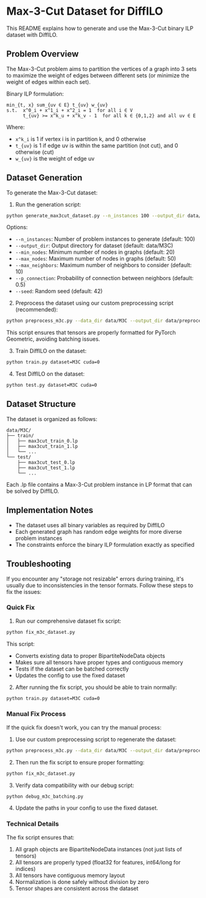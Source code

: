 # Max-3-Cut Dataset for DiffILO

This README explains how to generate and use the Max-3-Cut binary ILP dataset with DiffILO.

## Problem Overview

The Max-3-Cut problem aims to partition the vertices of a graph into 3 sets to maximize the weight of edges between different sets (or minimize the weight of edges within each set).

Binary ILP formulation:
```
min_{t, x} sum_{uv ∈ E} t_{uv} w_{uv}
s.t.  x^0_i + x^1_i + x^2_i = 1  for all i ∈ V
      t_{uv} >= x^k_u + x^k_v - 1  for all k ∈ {0,1,2} and all uv ∈ E
```

Where:
- `x^k_i` is 1 if vertex i is in partition k, and 0 otherwise
- `t_{uv}` is 1 if edge uv is within the same partition (not cut), and 0 otherwise (cut)
- `w_{uv}` is the weight of edge uv

## Dataset Generation

To generate the Max-3-Cut dataset:

1. Run the generation script:
```bash
python generate_max3cut_dataset.py --n_instances 100 --output_dir data/M3C --min_nodes 20 --max_nodes 50
```

Options:
- `--n_instances`: Number of problem instances to generate (default: 100)
- `--output_dir`: Output directory for dataset (default: data/M3C)
- `--min_nodes`: Minimum number of nodes in graphs (default: 20)
- `--max_nodes`: Maximum number of nodes in graphs (default: 50)
- `--max_neighbors`: Maximum number of neighbors to consider (default: 10)
- `--p_connection`: Probability of connection between neighbors (default: 0.5)
- `--seed`: Random seed (default: 42)

2. Preprocess the dataset using our custom preprocessing script (recommended):
```bash
python preprocess_m3c.py --data_dir data/M3C --output_dir data/preprocess/M3C
```

This script ensures that tensors are properly formatted for PyTorch Geometric, avoiding batching issues.

3. Train DiffILO on the dataset:
```bash
python train.py dataset=M3C cuda=0
```

4. Test DiffILO on the dataset:
```bash
python test.py dataset=M3C cuda=0
```

## Dataset Structure

The dataset is organized as follows:
```
data/M3C/
├── train/
│   ├── max3cut_train_0.lp
│   ├── max3cut_train_1.lp
│   └── ...
└── test/
    ├── max3cut_test_0.lp
    ├── max3cut_test_1.lp
    └── ...
```

Each .lp file contains a Max-3-Cut problem instance in LP format that can be solved by DiffILO.

## Implementation Notes

- The dataset uses all binary variables as required by DiffILO
- Each generated graph has random edge weights for more diverse problem instances
- The constraints enforce the binary ILP formulation exactly as specified 

## Troubleshooting

If you encounter any "storage not resizable" errors during training, it's usually due to inconsistencies in the tensor formats. Follow these steps to fix the issues:

### Quick Fix

1. Run our comprehensive dataset fix script:
```bash
python fix_m3c_dataset.py
```

This script:
- Converts existing data to proper BipartiteNodeData objects
- Makes sure all tensors have proper types and contiguous memory
- Tests if the dataset can be batched correctly
- Updates the config to use the fixed dataset

2. After running the fix script, you should be able to train normally:
```bash
python train.py dataset=M3C cuda=0
```

### Manual Fix Process

If the quick fix doesn't work, you can try the manual process:

1. Use our custom preprocessing script to regenerate the dataset:
```bash
python preprocess_m3c.py --data_dir data/M3C --output_dir data/preprocess/M3C
```

2. Then run the fix script to ensure proper formatting:
```bash
python fix_m3c_dataset.py
```

3. Verify data compatibility with our debug script:
```bash
python debug_m3c_batching.py
```

4. Update the paths in your config to use the fixed dataset.

### Technical Details

The fix script ensures that:
1. All graph objects are BipartiteNodeData instances (not just lists of tensors)
2. All tensors are properly typed (float32 for features, int64/long for indices)
3. All tensors have contiguous memory layout
4. Normalization is done safely without division by zero
5. Tensor shapes are consistent across the dataset 